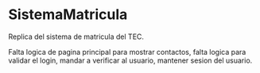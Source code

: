 # SistemaMatricula
Replica del sistema de matricula del TEC.

Falta logica de pagina principal para mostrar contactos, falta logica para validar el login, mandar a verificar al usuario, mantener sesion del usuario.
